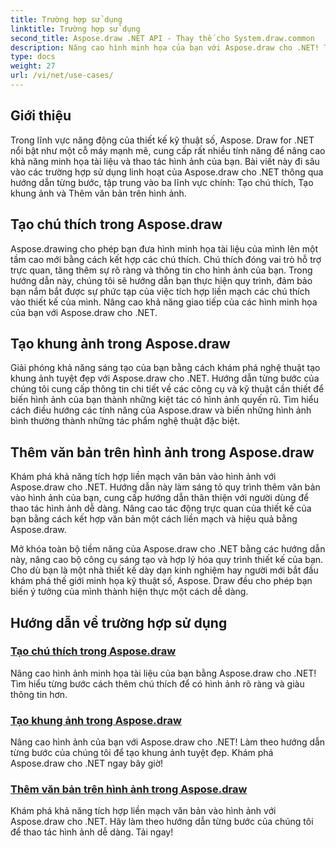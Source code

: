 ```yaml
---
title: Trường hợp sử dụng
linktitle: Trường hợp sử dụng
second_title: Aspose.draw .NET API - Thay thế cho System.draw.common
description: Nâng cao hình minh họa của bạn với Aspose.draw cho .NET! Thêm chú thích, tạo khung hình ấn tượng và tích hợp liền mạch văn bản vào hình ảnh bằng hướng dẫn của chúng tôi.
type: docs
weight: 27
url: /vi/net/use-cases/
---
```

## Giới thiệu

Trong lĩnh vực năng động của thiết kế kỹ thuật số, Aspose. Draw for .NET nổi bật như một cỗ máy mạnh mẽ, cung cấp rất nhiều tính năng để nâng cao khả năng minh họa tài liệu và thao tác hình ảnh của bạn. Bài viết này đi sâu vào các trường hợp sử dụng linh hoạt của Aspose.draw cho .NET thông qua hướng dẫn từng bước, tập trung vào ba lĩnh vực chính: Tạo chú thích, Tạo khung ảnh và Thêm văn bản trên hình ảnh.

## Tạo chú thích trong Aspose.draw

Aspose.drawing cho phép bạn đưa hình minh họa tài liệu của mình lên một tầm cao mới bằng cách kết hợp các chú thích. Chú thích đóng vai trò hỗ trợ trực quan, tăng thêm sự rõ ràng và thông tin cho hình ảnh của bạn. Trong hướng dẫn này, chúng tôi sẽ hướng dẫn bạn thực hiện quy trình, đảm bảo bạn nắm bắt được sự phức tạp của việc tích hợp liền mạch các chú thích vào thiết kế của mình. Nâng cao khả năng giao tiếp của các hình minh họa của bạn với Aspose.draw cho .NET.

## Tạo khung ảnh trong Aspose.draw

Giải phóng khả năng sáng tạo của bạn bằng cách khám phá nghệ thuật tạo khung ảnh tuyệt đẹp với Aspose.draw cho .NET. Hướng dẫn từng bước của chúng tôi cung cấp thông tin chi tiết về các công cụ và kỹ thuật cần thiết để biến hình ảnh của bạn thành những kiệt tác có hình ảnh quyến rũ. Tìm hiểu cách điều hướng các tính năng của Aspose.draw và biến những hình ảnh bình thường thành những tác phẩm nghệ thuật đặc biệt.

## Thêm văn bản trên hình ảnh trong Aspose.draw

Khám phá khả năng tích hợp liền mạch văn bản vào hình ảnh với Aspose.draw cho .NET. Hướng dẫn này làm sáng tỏ quy trình thêm văn bản vào hình ảnh của bạn, cung cấp hướng dẫn thân thiện với người dùng để thao tác hình ảnh dễ dàng. Nâng cao tác động trực quan của thiết kế của bạn bằng cách kết hợp văn bản một cách liền mạch và hiệu quả bằng Aspose.draw.

Mở khóa toàn bộ tiềm năng của Aspose.draw cho .NET bằng các hướng dẫn này, nâng cao bộ công cụ sáng tạo và hợp lý hóa quy trình thiết kế của bạn. Cho dù bạn là một nhà thiết kế dày dạn kinh nghiệm hay người mới bắt đầu khám phá thế giới minh họa kỹ thuật số, Aspose. Draw đều cho phép bạn biến ý tưởng của mình thành hiện thực một cách dễ dàng.

## Hướng dẫn về trường hợp sử dụng
### [Tạo chú thích trong Aspose.draw](./make-callout/)
Nâng cao hình ảnh minh họa tài liệu của bạn bằng Aspose.draw cho .NET! Tìm hiểu từng bước cách thêm chú thích để có hình ảnh rõ ràng và giàu thông tin hơn.
### [Tạo khung ảnh trong Aspose.draw](./photo-frame/)
Nâng cao hình ảnh của bạn với Aspose.draw cho .NET! Làm theo hướng dẫn từng bước của chúng tôi để tạo khung ảnh tuyệt đẹp. Khám phá Aspose.draw cho .NET ngay bây giờ!
### [Thêm văn bản trên hình ảnh trong Aspose.draw](./text-on-image/)
Khám phá khả năng tích hợp liền mạch văn bản vào hình ảnh với Aspose.draw cho .NET. Hãy làm theo hướng dẫn từng bước của chúng tôi để thao tác hình ảnh dễ dàng. Tải ngay!